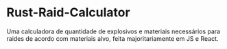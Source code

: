 # Rust-Raid-Calculator
Uma calculadora de quantidade de explosivos e materiais necessários para raides de acordo com materiais alvo, feita majoritariamente em JS e React.
